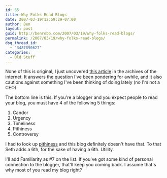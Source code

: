 ```yaml
---
id: 55
title: Why Folks Read Blogs
date: 2007-03-19T12:59:29-07:00
author: Ben
layout: post
guid: http://benrobb.com/2007/03/19/why-folks-read-blogs/
permalink: /2007/03/19/why-folks-read-blogs/
dsq_thread_id:
  - "3487890627"
categories:
  - Old Stuff
---
```

<p>None of this is original, I just uncovered <a href="http://sethgodin.typepad.com/seths_blog/2004/10/beware_the_ceo_.html" title="Beware The CEO Blog">this article</a> in the archives of the internet.  It answers the question I've been pondering for awhile, and it also cautions against something I've been thinking of doing lately (no I'm not a CEO).</p>
<p>The bottom line is this.  If you're a blogger and you expect people to read your blog, you must have 4 of the following 5 things:</p>
<ol>
<li>Candor</li>
<li>Urgency</li>
<li>Timeliness</li>
<li>Pithiness</li>
<li>Controversy</li>
</ol>
<p>I had to look up <a href="http://wordnet.princeton.edu/perl/webwn?s=pithiness" title="pithiness">pithiness</a> and this blog definitely doesn't have that.  To that Seth adds a 6th, for the sake of having a 6th.  Utility.</p>
<p>I'll add Familiarity as #7 on the list.  If you've got some kind of personal connection to the blogger, that'll keep you coming back.  I assume that's why most of you read my blog right?</p>
